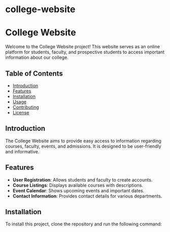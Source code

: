 # college-website

# College Website

Welcome to the College Website project! This website serves as an online platform for students, faculty, and prospective students to access important information about our college.

## Table of Contents
- [Introduction](#introduction)
- [Features](#features)
- [Installation](#installation)
- [Usage](#usage)
- [Contributing](#contributing)
- [License](#license)

## Introduction

The College Website aims to provide easy access to information regarding courses, faculty, events, and admissions. It is designed to be user-friendly and informative.

## Features

- **User Registration**: Allows students and faculty to create accounts.
- **Course Listings**: Displays available courses with descriptions.
- **Event Calendar**: Shows upcoming events and important dates.
- **Contact Information**: Provides contact details for various departments.

## Installation

To install this project, clone the repository and run the following command:

